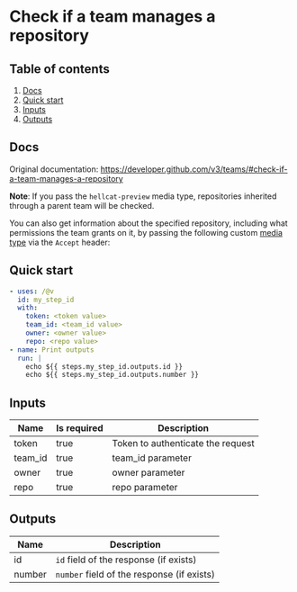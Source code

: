 # Check if a team manages a repository

## Table of contents

1. [Docs](#docs)
1. [Quick start](#quick-start)
1. [Inputs](#inputs)
1. [Outputs](#outputs)

<a name="quick-start" ></a>
## Docs

Original documentation: https://developer.github.com/v3/teams/#check-if-a-team-manages-a-repository

**Note**: If you pass the `hellcat-preview` media type, repositories inherited through a parent team will be checked.

You can also get information about the specified repository, including what permissions the team grants on it, by passing the following custom [media type](https://developer.github.com/v3/media/) via the `Accept` header:


<a name="quick start" ></a>
## Quick start

```yaml
- uses: /@v
  id: my_step_id
  with:
    token: <token value>
    team_id: <team_id value>
    owner: <owner value>
    repo: <repo value>
- name: Print outputs
  run: |
    echo ${{ steps.my_step_id.outputs.id }}
    echo ${{ steps.my_step_id.outputs.number }}
```


<a name="inputs" ></a>
## Inputs

| Name | Is required | Description |
|---|---|---|
|token|true|Token to authenticate the request
|team_id|true|team_id parameter
|owner|true|owner parameter
|repo|true|repo parameter

<a name="outputs" ></a>
## Outputs

| Name | Description |
|---|---|
|id|`id` field of the response (if exists)|
|number|`number` field of the response (if exists)|

